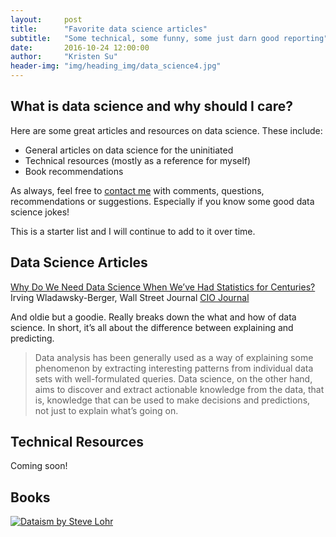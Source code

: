 ```yaml
---
layout:     post
title:      "Favorite data science articles"
subtitle:   "Some technical, some funny, some just darn good reporting"
date:       2016-10-24 12:00:00
author:     "Kristen Su"
header-img: "img/heading_img/data_science4.jpg"
---
```


<h2 class="pageTitle">What is data science and why should I care?</h2>

<p> Here are some great articles and resources on data science. These include:
  <ul>
    <li>General articles on data science for the uninitiated </li>
    <li>Technical resources (mostly as a reference for myself) </li>
    <li>Book recommendations </li>
  </ul>
</p>

<p> As always, feel free to  <a href='/contact'>contact me</a> with comments, questions, recommendations or suggestions. Especially if you know some good data science jokes!
</p>

<p> This is a starter list and I will continue to add to it over time.
</p>

<h2 class="section-heading">Data Science Articles</h2>
<p> </p>
<a href="http://blogs.wsj.com/cio/2014/05/02/why-do-we-need-data-science-when-weve-had-statistics-for-centuries/">Why Do We Need Data Science When We’ve Had Statistics for Centuries?</a>
Irving Wladawsky-Berger, Wall Street Journal <a href="http://www.wsj.com/news/cio-journal">CIO Journal</a>
<p> And oldie but a goodie. Really breaks down the what and how of data science. In short, it’s all about the difference between explaining and predicting.
<blockquote>Data analysis has been generally used as a way of explaining some phenomenon by extracting interesting patterns from individual data sets with well-formulated queries. Data science, on the other hand, aims to discover and extract actionable knowledge from the data, that is, knowledge that can be used to make decisions and predictions, not just to explain what’s going on.
</blockquote></p>


<h2 class="section-heading">Technical Resources</h2>
<p> Coming soon!
</p>

<h2 class="section-heading">Books</h2>
<p><a href="https://www.amazon.com/Data-ism-Revolution-Transforming-Decision-Everything/dp/0062226819">
  <img src="{{ site.baseurl }}/img/heading_img/dataism.jpg" alt="Dataism by Steve Lohr">
</a>
</p>
